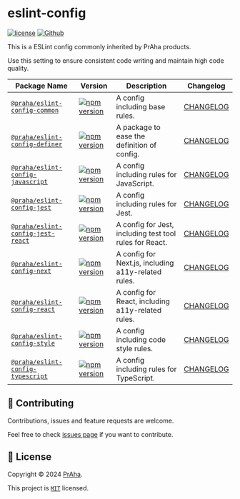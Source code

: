 # eslint-config

[![license](https://img.shields.io/badge/License-MIT-green.svg)](https://github.com/praha-inc/eslint-config/blob/main/LICENSE)
[![Github](https://img.shields.io/github/followers/praha-inc?label=Follow&logo=github&style=social)](https://github.com/orgs/praha-inc/followers)

This is a ESLint config commonly inherited by PrAha products.

Use this setting to ensure consistent code writing and maintain high code quality.

| Package Name                                               | Version                                                                                                                                             | Description                                             | Changelog                                     |
|------------------------------------------------------------|-----------------------------------------------------------------------------------------------------------------------------------------------------|---------------------------------------------------------|-----------------------------------------------|
| [`@praha/eslint-config-common`](packages/common)         | [![npm version](https://badge.fury.io/js/@praha%2Feslint-config-common.svg)](https://www.npmjs.com/package/@praha/eslint-config-common)         | A config including base rules.                          | [CHANGELOG](packages/common/CHANGELOG.md)     |
| [`@praha/eslint-config-definer`](packages/definer)       | [![npm version](https://badge.fury.io/js/@praha%2Feslint-config-definer.svg)](https://www.npmjs.com/package/@praha/eslint-config-definer)       | A package to ease the definition of config.             | [CHANGELOG](packages/definer/CHANGELOG.md)    |
| [`@praha/eslint-config-javascript`](packages/javascript) | [![npm version](https://badge.fury.io/js/@praha%2Feslint-config-javascript.svg)](https://www.npmjs.com/package/@praha/eslint-config-javascript) | A config including rules for JavaScript.                | [CHANGELOG](packages/javascript/CHANGELOG.md) |
| [`@praha/eslint-config-jest`](packages/jest)             | [![npm version](https://badge.fury.io/js/@praha%2Feslint-config-jest.svg)](https://www.npmjs.com/package/@praha/eslint-config-jest)             | A config including rules for Jest.                      | [CHANGELOG](packages/jest/CHANGELOG.md)       |
| [`@praha/eslint-config-jest-react`](packages/jest-react) | [![npm version](https://badge.fury.io/js/@praha%2Feslint-config-jest-react.svg)](https://www.npmjs.com/package/@praha/eslint-config-jest-react) | A config for Jest, including test tool rules for React. | [CHANGELOG](packages/jest-react/CHANGELOG.md) |
| [`@praha/eslint-config-next`](packages/next)             | [![npm version](https://badge.fury.io/js/@praha%2Feslint-config-next.svg)](https://www.npmjs.com/package/@praha/eslint-config-next)             | A config for Next.js, including a11y-related rules.     | [CHANGELOG](packages/next/CHANGELOG.md)       |
| [`@praha/eslint-config-react`](packages/react)           | [![npm version](https://badge.fury.io/js/@praha%2Feslint-config-react.svg)](https://www.npmjs.com/package/@praha/eslint-config-react)           | A config for React, including a11y-related rules.       | [CHANGELOG](packages/react/CHANGELOG.md)      |
| [`@praha/eslint-config-style`](packages/style)           | [![npm version](https://badge.fury.io/js/@praha%2Feslint-config-style.svg)](https://www.npmjs.com/package/@praha/eslint-config-style)           | A config including code style rules.                    | [CHANGELOG](packages/style/CHANGELOG.md)      |
| [`@praha/eslint-config-typescript`](packages/typescript) | [![npm version](https://badge.fury.io/js/@praha%2Feslint-config-typescript.svg)](https://www.npmjs.com/package/@praha/eslint-config-typescript) | A config including rules for TypeScript.                | [CHANGELOG](packages/typescript/CHANGELOG.md) |

## 🤝 Contributing

Contributions, issues and feature requests are welcome.

Feel free to check [issues page](https://github.com/praha-inc/eslint-config/issues) if you want to contribute.

## 📝 License

Copyright © 2024 [PrAha](https://www.praha-inc.com/).

This project is [```MIT```](https://github.com/praha-inc/eslint-config/blob/main/LICENSE) licensed.
